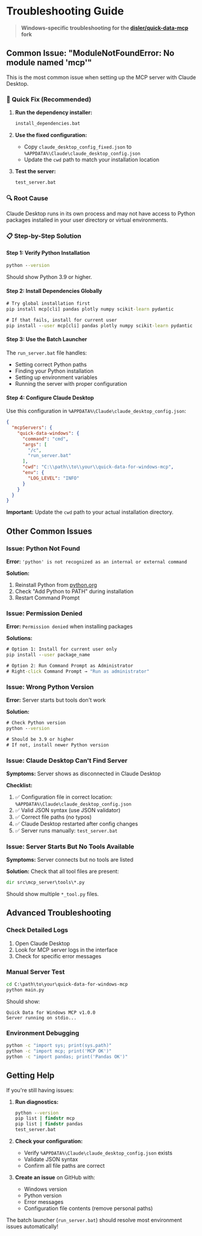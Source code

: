 # Troubleshooting Guide

> **Windows-specific troubleshooting for the [disler/quick-data-mcp](https://github.com/disler/quick-data-mcp) fork**

## Common Issue: "ModuleNotFoundError: No module named 'mcp'"

This is the most common issue when setting up the MCP server with Claude Desktop.

### 🔧 Quick Fix (Recommended)

1. **Run the dependency installer:**
   ```cmd
   install_dependencies.bat
   ```

2. **Use the fixed configuration:**
   - Copy `claude_desktop_config_fixed.json` to `%APPDATA%\Claude\claude_desktop_config.json`
   - Update the `cwd` path to match your installation location

3. **Test the server:**
   ```cmd
   test_server.bat
   ```

### 🔍 Root Cause

Claude Desktop runs in its own process and may not have access to Python packages installed in your user directory or virtual environments.

### 📋 Step-by-Step Solution

#### Step 1: Verify Python Installation
```cmd
python --version
```
Should show Python 3.9 or higher.

#### Step 2: Install Dependencies Globally
```cmd
# Try global installation first
pip install mcp[cli] pandas plotly numpy scikit-learn pydantic

# If that fails, install for current user
pip install --user mcp[cli] pandas plotly numpy scikit-learn pydantic
```

#### Step 3: Use the Batch Launcher
The `run_server.bat` file handles:
- Setting correct Python paths
- Finding your Python installation
- Setting up environment variables
- Running the server with proper configuration

#### Step 4: Configure Claude Desktop
Use this configuration in `%APPDATA%\Claude\claude_desktop_config.json`:

```json
{
  "mcpServers": {
    "quick-data-windows": {
      "command": "cmd",
      "args": [
        "/c",
        "run_server.bat"
      ],
      "cwd": "C:\\path\\to\\your\\quick-data-for-windows-mcp",
      "env": {
        "LOG_LEVEL": "INFO"
      }
    }
  }
}
```

**Important:** Update the `cwd` path to your actual installation directory.

## Other Common Issues

### Issue: Python Not Found
**Error:** `'python' is not recognized as an internal or external command`

**Solution:**
1. Reinstall Python from [python.org](https://python.org)
2. Check "Add Python to PATH" during installation
3. Restart Command Prompt

### Issue: Permission Denied
**Error:** `Permission denied` when installing packages

**Solutions:**
```cmd
# Option 1: Install for current user only
pip install --user package_name

# Option 2: Run Command Prompt as Administrator
# Right-click Command Prompt → "Run as administrator"
```

### Issue: Wrong Python Version
**Error:** Server starts but tools don't work

**Solution:**
```cmd
# Check Python version
python --version

# Should be 3.9 or higher
# If not, install newer Python version
```

### Issue: Claude Desktop Can't Find Server
**Symptoms:** Server shows as disconnected in Claude Desktop

**Checklist:**
1. ✅ Configuration file in correct location: `%APPDATA%\Claude\claude_desktop_config.json`
2. ✅ Valid JSON syntax (use JSON validator)
3. ✅ Correct file paths (no typos)
4. ✅ Claude Desktop restarted after config changes
5. ✅ Server runs manually: `test_server.bat`

### Issue: Server Starts But No Tools Available
**Symptoms:** Server connects but no tools are listed

**Solution:**
Check that all tool files are present:
```cmd
dir src\mcp_server\tools\*.py
```

Should show multiple `*_tool.py` files.

## Advanced Troubleshooting

### Check Detailed Logs
1. Open Claude Desktop
2. Look for MCP server logs in the interface
3. Check for specific error messages

### Manual Server Test
```cmd
cd C:\path\to\your\quick-data-for-windows-mcp
python main.py
```

Should show:
```
Quick Data for Windows MCP v1.0.0
Server running on stdio...
```

### Environment Debugging
```cmd
python -c "import sys; print(sys.path)"
python -c "import mcp; print('MCP OK')"
python -c "import pandas; print('Pandas OK')"
```

## Getting Help

If you're still having issues:

1. **Run diagnostics:**
   ```cmd
   python --version
   pip list | findstr mcp
   pip list | findstr pandas
   test_server.bat
   ```

2. **Check your configuration:**
   - Verify `%APPDATA%\Claude\claude_desktop_config.json` exists
   - Validate JSON syntax
   - Confirm all file paths are correct

3. **Create an issue** on GitHub with:
   - Windows version
   - Python version  
   - Error messages
   - Configuration file contents (remove personal paths)

The batch launcher (`run_server.bat`) should resolve most environment issues automatically!